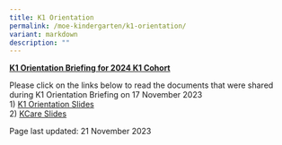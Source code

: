 ```yaml
---
title: K1 Orientation
permalink: /moe-kindergarten/k1-orientation/
variant: markdown
description: ""
---
```

<p><strong><u>K1 Orientation Briefing for 2024 K1 Cohort</u></strong></p>
<p>Please click on the links below to read the documents that were shared during K1 Orientation Briefing on 17 November 2023<br>1) <a href="https://drive.google.com/file/d/1Gkh65VWB1XpUAqrlTa_Qp2SBt3vTb-dr/view?usp=sharing" target="_blank" rel="noopener">K1 Orientation Slides</a><br>2) <a href="https://docs.google.com/document/d/12EwSjc241CYbGbdszPBuGt10eGhxsNNU/edit?usp=sharing&amp;ouid=110440064809109286047&amp;rtpof=true&amp;sd=true" target="_blank" rel="noopener">KCare Slides</a></p>
<p dir="ltr">Page last updated: 21 November 2023</p>